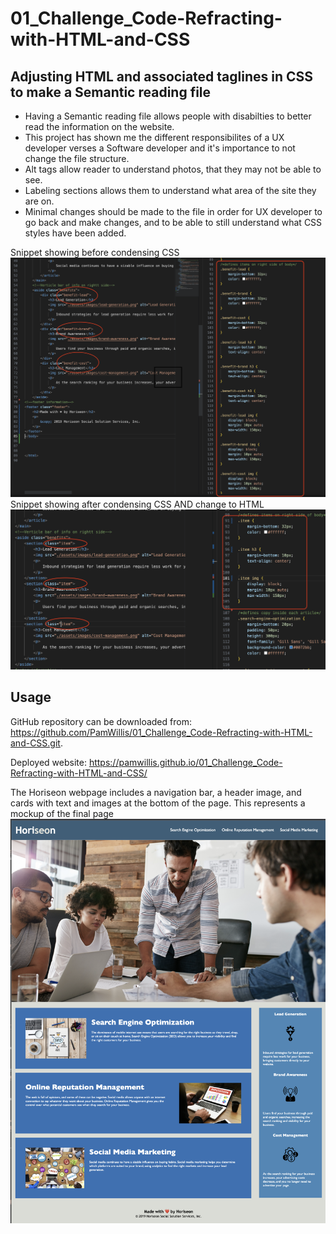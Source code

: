 # 01_Challenge_Code-Refracting-with-HTML-and-CSS
## Adjusting HTML and associated taglines in CSS to make a Semantic reading file

- Having a Semantic reading file allows people with disabilties to better read the information on the website.
- This project has shown me the different responsibilites of a UX developer verses a Software developer and it's importance to not change the file structure.
- Alt tags allow reader to understand photos, that they may not be able to see.
- Labeling sections allows them to understand what area of the site they are on.
- Minimal changes should be made to the file in order for UX developer to go back and make changes, and to be able to still understand what CSS styles have been added.

Snippet showing before condensing CSS
![Snippet before](Assets_Readme/images_Readme/beforeCondensing_CSS.png)
Snippet showing after condensing CSS AND change to HTML
![Snippet after](Assets_Readme/images_Readme/afterCondensing_CSS.png)


## Usage
GitHub repository can be downloaded from:
 https://github.com/PamWillis/01_Challenge_Code-Refracting-with-HTML-and-CSS.git.


Deployed website: https://pamwillis.github.io/01_Challenge_Code-Refracting-with-HTML-and-CSS/

The Horiseon webpage includes a navigation bar, a header image, and cards with text and images at the bottom of the page. This represents a mockup of the final page
![MockUp](Assets_Readme/images_Readme/screenshot.png)
